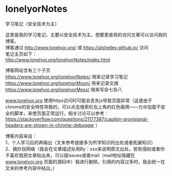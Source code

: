 # lonelyorNotes
学习笔记（安全技术为主）    

这里是我的学习笔记，主要以安全技术为主。想要更直观的访问文章可以访问我的博客。    
博客通过 http://www.lonelyor.org/ 或 https://alshelley.github.io/ 访问      
笔记主页如下：    
http://www.lonelyor.org/lonelyorNotes/index.html    


博客网站含有三个子页    
https://www.lonelyor.org/lonelyorNotes/ 用来记录学习笔记    
https://www.lonelyor.org/lonelyorMoon/ 用来记录文摘    
https://www.lonelyor.org/lonelyorMess/ 用来写杂七杂八    

www.lonelyor.org 使用https访问时可能会丢失js导致页面异常（这是由于chrome的安全特性导致的，可以点击搜索栏右上角的红色盾牌——允许加载不安全的脚本，来使页面正常运行，相关讨论可以参考： https://stackoverflow.com/questions/21177387/caution-provisional-headers-are-shown-in-chrome-debugger ）    

博客内容来自：    
1、个人学习后的再输出（文末参考链接多为所学知识的出处或者拓展知识）    
2、摘抄自网络（我会在文章描述处用By：xxx来说明原文出处，若有侵权或者你不喜欢我把文章贴出来，可以提issues或者mail（mail地址隐藏在 www.lonelyor.org 页面的源码中）我进行删除。引用的内容过多时，我会统一在文末的参考内容中贴出。）    
